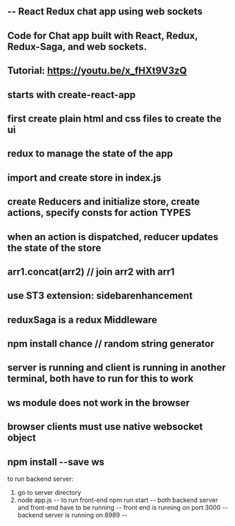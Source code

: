 --
React Redux chat app using web sockets
--
Code for Chat app built with React, Redux, Redux-Saga, and web sockets. 
--
Tutorial:
https://youtu.be/x_fHXt9V3zQ
--
starts with create-react-app
--
first create plain html and css files to create the ui
--
redux to manage the state of the app
--
import and create store in index.js
--
create Reducers and initialize store, create actions, specify consts for action TYPES
--
when an action is dispatched, reducer updates the state of the store
--
arr1.concat(arr2) // join arr2 with arr1
--
use ST3 extension: sidebarenhancement
--
reduxSaga is a redux Middleware
--
npm install chance // random string generator
--
server is running and client is running in another terminal, both have to run for this to work
--
ws module does not work in the browser
--
browser clients must use native websocket object
--
npm install --save ws
--
to run backend server:
1. go to server directory
2. node app.js
--
to run front-end
npm run start
--
both backend server and front-end have to be running
--
front end is running on port 3000
--
backend server is running on 8989
--
